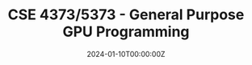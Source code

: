 ---
# Course title, summary, and position.
linktitle: CSE 4373/5373 - General Purpose GPU Programming
description: Study of general purpose computation on a GPU. Topics include GPU architecture, CUDA programming, and performance optimization.

# Page metadata.
title: CSE 4373/5373 - General Purpose GPU Programming
date: "2024-01-10T00:00:00Z"
lastmod: "2024-01-10T00:00:00Z"
draft: false  # Is this a draft? true/false
type: course-detail
term: Spring 2025

# Add menu entry to sidebar.
# - name: Declare this menu item as a parent with ID `name`.
# - weight: Position of link in menu.
# menu:
#     cse5373:
#         name: "CSE 4373/5373"
#         weight: 1
---
